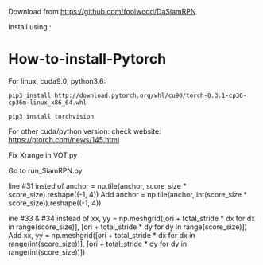 
Download from https://github.com/foolwood/DaSiamRPN

Install using :

# How-to-install-Pytorch


For linux, cuda9.0, python3.6:

    pip3 install http://download.pytorch.org/whl/cu90/torch-0.3.1-cp36-cp36m-linux_x86_64.whl

    pip3 install torchvision


For other cuda/python version: check website: https://ptorch.com/news/145.html

Fix Xrange in VOT.py

Go to run_SiamRPN.py

line #31
   insted of 
           anchor = np.tile(anchor, score_size * score_size).reshape((-1, 4))
   Add 
           anchor = np.tile(anchor, int(score_size * score_size)).reshape((-1, 4))
           
 ine #33 & #34
    instead of 
           xx, yy = np.meshgrid([ori + total_stride * dx for dx in range(score_size)],
                         [ori + total_stride * dy for dy in range(score_size)])
     Add
           xx, yy = np.meshgrid([ori + total_stride * dx for dx in range(int(score_size))],
                         [ori + total_stride * dy for dy in range(int(score_size))])
